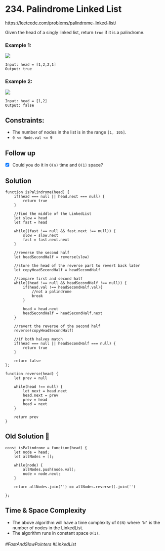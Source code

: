 # 234. Palindrome Linked List

https://leetcode.com/problems/palindrome-linked-list/

Given the head of a singly linked list, return `true` if it is a palindrome.

### Example 1:

![](https://assets.leetcode.com/uploads/2021/03/03/pal1linked-list.jpg)

````
Input: head = [1,2,2,1]
Output: true
````
###  Example 2:
![](https://assets.leetcode.com/uploads/2021/03/03/pal2linked-list.jpg)
````
Input: head = [1,2]
Output: false
````
## Constraints:

- The number of nodes in the list is in the range `[1, 105]`.
- `0 <= Node.val <= 9`
 
## Follow up
- [X] Could you do it in `O(n)` time and `O(1)` space?

## Solution 
````
function isPalindrome(head) {
    if(head === null || head.next === null) {
        return true
    }
    
    //find the middle of the LinkedList
    let slow = head
    let fast = head
    
    while((fast !== null && fast.next !== null)) {
        slow = slow.next
        fast = fast.next.next
    }
    
    //reverse the second half
    let headSecondHalf = reverse(slow)
    
    //store the head of the reverse part to revert back later
    let copyHeadSecondHalf = headSecondHalf
    
    //compare first and second half
    while((head !== null && headSecondHalf !== null)) {
        if(head.val !== headSecondHalf.val){
            //not a palindrome
            break
        }
        
        head = head.next
        headSecondHalf = headSecondHalf.next
    }
    
    //revert the reverse of the second half
    reverse(copyHeadSecondHalf)
    
    //if both halves match
    if(head === null || headSecondHalf === null) {
        return true
    }
    
    return false
};

function reverse(head) {
    let prev = null
    
    while(head !== null) {
        let next = head.next
        head.next = prev
        prev = head
        head = next
    }
    
    return prev
}
````
## Old Solution 🤦

````
const isPalindrome = function(head) {
    let node = head;
    let allNodes = [];
    
    while(node) {
        allNodes.push(node.val);
        node = node.next;
    }
    
    return allNodes.join('') == allNodes.reverse().join('')
    
};
````

## Time & Space Complexity 
- The above algorithm will have a time complexity of `O(N)` where `‘N’` is the number of nodes in the LinkedList.
- The algorithm runs in constant space `O(1)`.
###### #FastAndSlowPointers #LinkedList
